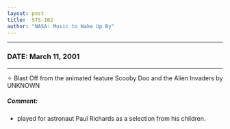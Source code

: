 ```yaml
---
layout: post
title:  STS-102
author: "NASA: Music to Wake Up By"
---
```


----
### DATE: March 11, 2001
----
✧ Blast Off from the animated feature Scooby Doo and the Alien Invaders by UNKNOWN

##### Comment:
* played for astronaut Paul Richards as a selection from his children.
